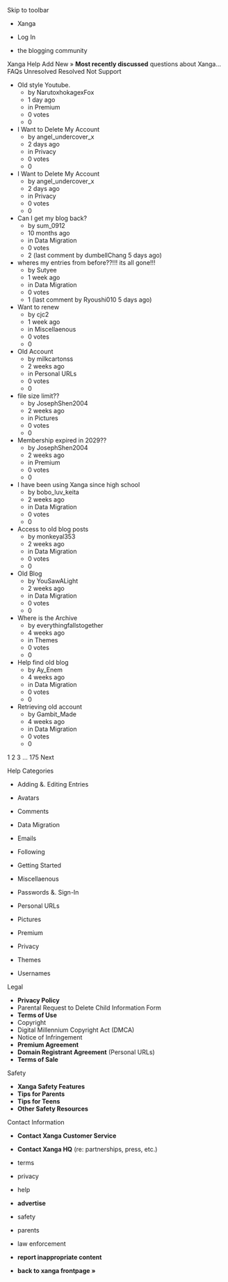 Skip to toolbar

*   Xanga

*   Log In

*   the blogging community

Xanga Help Add New » **Most recently discussed** questions about Xanga… FAQs Unresolved Resolved Not Support

*   Old style Youtube.
    *   by NarutoxhokagexFox
    *   1 day ago
    *   in Premium
    *   0 votes
    *   0
*   I Want to Delete My Account
    *   by angel\_undercover\_x
    *   2 days ago
    *   in Privacy
    *   0 votes
    *   0
*   I Want to Delete My Account
    *   by angel\_undercover\_x
    *   2 days ago
    *   in Privacy
    *   0 votes
    *   0
*   Can I get my blog back?
    *   by sum\_0912
    *   10 months ago
    *   in Data Migration
    *   0 votes
    *   2 (last comment by dumbellChang 5 days ago)
*   wheres my entries from before??!!! its all gone!!!
    *   by Sutyee
    *   1 week ago
    *   in Data Migration
    *   0 votes
    *   1 (last comment by Ryoushi010 5 days ago)
*   Want to renew
    *   by cjc2
    *   1 week ago
    *   in Miscellaenous
    *   0 votes
    *   0
*   Old Account
    *   by milkcartonss
    *   2 weeks ago
    *   in Personal URLs
    *   0 votes
    *   0
*   file size limit??
    *   by JosephShen2004
    *   2 weeks ago
    *   in Pictures
    *   0 votes
    *   0
*   Membership expired in 2029??
    *   by JosephShen2004
    *   2 weeks ago
    *   in Premium
    *   0 votes
    *   0
*   I have been using Xanga since high school
    *   by bobo\_luv\_keita
    *   2 weeks ago
    *   in Data Migration
    *   0 votes
    *   0
*   Access to old blog posts
    *   by monkeyal353
    *   2 weeks ago
    *   in Data Migration
    *   0 votes
    *   0
*   Old Blog
    *   by YouSawALight
    *   2 weeks ago
    *   in Data Migration
    *   0 votes
    *   0
*   Where is the Archive
    *   by everythingfallstogether
    *   4 weeks ago
    *   in Themes
    *   0 votes
    *   0
*   Help find old blog
    *   by Ay\_Enem
    *   4 weeks ago
    *   in Data Migration
    *   0 votes
    *   0
*   Retrieving old account
    *   by Gambit\_Made
    *   4 weeks ago
    *   in Data Migration
    *   0 votes
    *   0

1 2 3 ... 175 Next

Help Categories

*   Adding &. Editing Entries
*   Avatars
*   Comments
*   Data Migration
*   Emails
*   Following
*   Getting Started
*   Miscellaenous

*   Passwords &. Sign-In
*   Personal URLs
*   Pictures
*   Premium
*   Privacy
*   Themes
*   Usernames

Legal

*   **Privacy Policy**
*   Parental Request to Delete Child Information Form
*   **Terms of Use**
*   Copyright
*   Digital Millennium Copyright Act (DMCA)
*   Notice of Infringement
*   **Premium Agreement**
*   **Domain Registrant Agreement** (Personal URLs)
*   **Terms of Sale**

Safety

*   **Xanga Safety Features**
*   **Tips for Parents**
*   **Tips for Teens**
*   **Other Safety Resources**

Contact Information

*   **Contact Xanga Customer Service**
*   **Contact Xanga HQ** (re: partnerships, press, etc.)

*   terms
*   privacy
*   help
*   **advertise**

*   safety
*   parents
*   law enforcement
*   **report inappropriate content**

*   **back to xanga frontpage »**